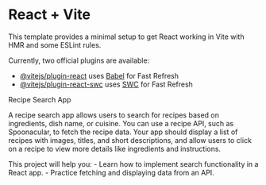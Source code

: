 # React + Vite

This template provides a minimal setup to get React working in Vite with HMR and some ESLint rules.

Currently, two official plugins are available:

- [@vitejs/plugin-react](https://github.com/vitejs/vite-plugin-react/blob/main/packages/plugin-react/README.md) uses [Babel](https://babeljs.io/) for Fast Refresh
- [@vitejs/plugin-react-swc](https://github.com/vitejs/vite-plugin-react-swc) uses [SWC](https://swc.rs/) for Fast Refresh

Recipe Search App

A recipe search app allows users to search for recipes based on ingredients, dish name, or cuisine. You can use a recipe API, such as Spoonacular, to fetch the recipe data. Your app should display a list of recipes with images, titles, and short descriptions, and allow users to click on a recipe to view more details like ingredients and instructions.

This project will help you: - Learn how to implement search functionality in a React app. - Practice fetching and displaying data from an API.